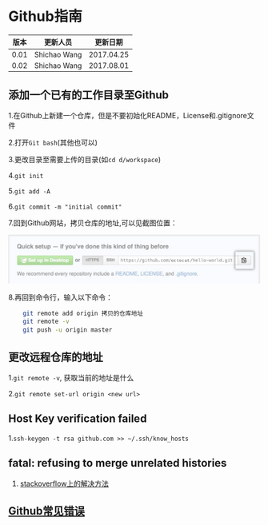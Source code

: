 # Github指南

|版本|更新人员|更新日期|
|---|-------|-------|
|0.01|Shichao Wang|2017.04.25|
|0.02|Shichao Wang|2017.08.01|

## 添加一个已有的工作目录至Github

1.在Github上新建一个仓库，但是不要初始化README，License和.gitignore文件

2.打开`Git bash`(其他也可以)

3.更改目录至需要上传的目录(如`cd d/workspace`)

4.`git init`

5.`git add -A`

6.`git commit -m "initial commit"`

7.回到Github网站，拷贝仓库的地址,可以见截图位置：

![11](./images/github-reposity-url.jpg)

8.再回到命令行，输入以下命令：

``` bash
    git remote add origin 拷贝的仓库地址
    git remote -v
    git push -u origin master

```

## 更改远程仓库的地址

1.`git remote -v`, 获取当前的地址是什么

2.`git remote set-url origin <new url>`

## Host Key verification failed

1.`ssh-keygen -t rsa github.com >> ~/.ssh/know_hosts`

## fatal: refusing to merge unrelated histories

1. [stackoverflow上的解决方法](https://stackoverflow.com/questions/37937984/git-refusing-to-merge-unrelated-histories)

## [Github常见错误](http://www.jianshu.com/p/feb3a14c24ef)

